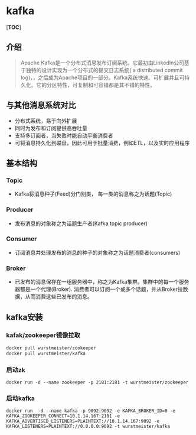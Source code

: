 # kafka

[__TOC__]

## 介绍

> Apache Kafka是一个分布式消息发布订阅系统。它最初由LinkedIn公司基于独特的设计实现为一个分布式的提交日志系统( a distributed commit log)，，之后成为Apache项目的一部分。Kafka系统快速、可扩展并且可持久化。它的分区特性，可复制和可容错都是其不错的特性。

## 与其他消息系统对比

* 分布式系统，易于向外扩展
* 同时为发布和订阅提供高吞吐量
* 支持多订阅者，当失败时能自动平衡消费者
* 可将消息持久化到磁盘，因此可用于批量消费，例如ETL，以及实时应用程序

## 基本结构

### Topic

* Kafka将消息种子(Feed)分门别类， 每一类的消息称之为话题(Topic)

### Producer

* 发布消息的对象称之为话题生产者(Kafka topic producer)

### Consumer

* 订阅消息并处理发布的消息的种子的对象称之为话题消费者(consumers)

### Broker

* 已发布的消息保存在一组服务器中，称之为Kafka集群。集群中的每一个服务器都是一个代理(Broker). 消费者可以订阅一个或多个话题，并从Broker拉数据，从而消费这些已发布的消息。

## kafka安装

### kafak/zookeeper镜像拉取

```bash
docker pull wurstmeister/zookeeper  
docker pull wurstmeister/kafka
```

### 启动zk

```
docker run -d --name zookeeper -p 2181:2181 -t wurstmeister/zookeeper
```

### 启动kafka

```
docker run  -d --name kafka -p 9092:9092 -e KAFKA_BROKER_ID=0 -e KAFKA_ZOOKEEPER_CONNECT=10.1.14.167:2181 -e KAFKA_ADVERTISED_LISTENERS=PLAINTEXT://10.1.14.167:9092 -e KAFKA_LISTENERS=PLAINTEXT://0.0.0.0:9092 -t wurstmeister/kafka
```
